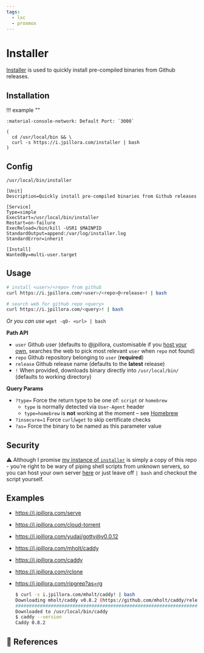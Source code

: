 ```yaml
---
tags:
  - lxc
  - proxmox
---
```

# Installer

[Installer][1] is used to quickly install pre-compiled binaries from Github releases.

## Installation

!!! example ""

    :material-console-network: Default Port: `3000`

```shell
(
  cd /usr/local/bin && \
  curl -s https://i.jpillora.com/installer | bash
)
```

## Config

```shell
/usr/local/bin/installer
```

```shell title="/etc/systemd/system/installer.service"
[Unit]
Description=Quickly install pre-compiled binaries from Github releases

[Service]
Type=simple
ExecStart=/usr/local/bin/installer
Restart=on-failure
ExecReload=/bin/kill -USR1 $MAINPID
StandardOutput=append:/var/log/installer.log
StandardError=inherit

[Install]
WantedBy=multi-user.target
```

## Usage

```sh
# install <user>/<repo> from github
curl https://i.jpillora.com/<user>/<repo>@<release>! | bash
```

```sh
# search web for github repo <query>
curl https://i.jpillora.com/<query>! | bash
```

*Or you can use* `wget -qO- <url> | bash`

**Path API**

* `user` Github user (defaults to @jpillora, customisable if you [host your own](#host-your-own), searches the web to pick most relevant `user` when `repo` not found)
* `repo` Github repository belonging to `user` (**required**)
* `release` Github release name (defaults to the **latest** release)
* `!` When provided, downloads binary directly into `/usr/local/bin/` (defaults to working directory)

**Query Params**

* `?type=` Force the return type to be one of: `script` or `homebrew`
    * `type` is normally detected via `User-Agent` header
    * `type=homebrew` is **not** working at the moment – see [Homebrew](#homebrew)
* `?insecure=1` Force `curl`/`wget` to skip certificate checks
* `?as=` Force the binary to be named as this parameter value

## Security

:warning: Although I promise [my instance of `installer`](https://i.jpillora.com/) is simply a copy of this repo - you're right to be wary of piping shell scripts from unknown servers, so you can host your own server [here](#host-your-own) or just leave off `| bash` and checkout the script yourself.

## Examples

* https://i.jpillora.com/serve
* https://i.jpillora.com/cloud-torrent
* https://i.jpillora.com/yudai/gotty@v0.0.12
* https://i.jpillora.com/mholt/caddy
* https://i.jpillora.com/caddy
* https://i.jpillora.com/rclone
* https://i.jpillora.com/ripgrep?as=rg

    ```sh
    $ curl -s i.jpillora.com/mholt/caddy! | bash
    Downloading mholt/caddy v0.8.2 (https://github.com/mholt/caddy/releases/download/v0.8.2/caddy_darwin_amd64.zip)
    ######################################################################## 100.0%
    Downloaded to /usr/local/bin/caddy
    $ caddy --version
    Caddy 0.8.2
    ```

## :link: References

[1]: <https://github.com/jpillora/installer>
